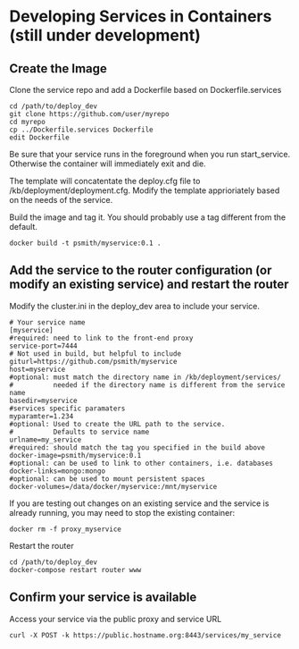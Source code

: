 # Developing Services in Containers (still under development)

## Create the Image

Clone the service repo and add a Dockerfile based on Dockerfile.services

    cd /path/to/deploy_dev
    git clone https://github.com/user/myrepo
    cd myrepo
    cp ../Dockerfile.services Dockerfile
    edit Dockerfile

Be sure that your service runs in the foreground when you run start_service.  Otherwise the container will immediately exit and die.

The template will concatentate the deploy.cfg file to /kb/deployment/deployment.cfg.  Modify the template apprioriately based on the
needs of the service.

Build the image and tag it.  You should probably use a tag different from the default.

    docker build -t psmith/myservice:0.1 .

## Add the service to the router configuration (or modify an existing service) and restart the router

Modify the cluster.ini in the deploy_dev area to include your service.

    # Your service name
    [myservice]
    #required: need to link to the front-end proxy
    service-port=7444
    # Not used in build, but helpful to include
    giturl=https://github.com/psmith/myservice
    host=myservice
    #optional: must match the directory name in /kb/deployment/services/
    #          needed if the directory name is different from the service name
    basedir=myservice
    #services specific paramaters
    myparamter=1.234
    #optional: Used to create the URL path to the service.
    #          Defaults to service name
    urlname=my_service
    #required: should match the tag you specified in the build above
    docker-image=psmith/myservice:0.1
    #optional: can be used to link to other containers, i.e. databases
    docker-links=mongo:mongo               
    #optional: can be used to mount persistent spaces
    docker-volumes=/data/docker/myservice:/mnt/myservice     

If you are testing out changes on an existing service and the service is already running, you may need to stop the existing container:

    docker rm -f proxy_myservice

Restart the router

    cd /path/to/deploy_dev
    docker-compose restart router www

## Confirm your service is available

Access your service via the public proxy and service URL

    curl -X POST -k https://public.hostname.org:8443/services/my_service
